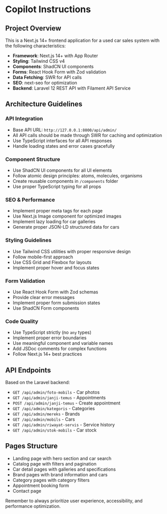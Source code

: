 # Copilot Instructions

<!-- Use this file to provide workspace-specific custom instructions to Copilot. For more details, visit https://code.visualstudio.com/docs/copilot/copilot-customization#_use-a-githubcopilotinstructionsmd-file -->

## Project Overview

This is a Next.js 14+ frontend application for a used car sales system with the following characteristics:

-   **Framework**: Next.js 14+ with App Router
-   **Styling**: Tailwind CSS v4
-   **Components**: ShadCN UI components
-   **Forms**: React Hook Form with Zod validation
-   **Data Fetching**: SWR for API calls
-   **SEO**: next-seo for optimization
-   **Backend**: Laravel 12 REST API with Filament API Service

## Architecture Guidelines

### API Integration

-   Base API URL: `http://127.0.0.1:8000/api/admin/`
-   All API calls should be made through SWR for caching and optimization
-   Use TypeScript interfaces for all API responses
-   Handle loading states and error cases gracefully

### Component Structure

-   Use ShadCN UI components for all UI elements
-   Follow atomic design principles: atoms, molecules, organisms
-   Create reusable components in `/components` folder
-   Use proper TypeScript typing for all props

### SEO & Performance

-   Implement proper meta tags for each page
-   Use Next.js Image component for optimized images
-   Implement lazy loading for car galleries
-   Generate proper JSON-LD structured data for cars

### Styling Guidelines

-   Use Tailwind CSS utilities with proper responsive design
-   Follow mobile-first approach
-   Use CSS Grid and Flexbox for layouts
-   Implement proper hover and focus states

### Form Validation

-   Use React Hook Form with Zod schemas
-   Provide clear error messages
-   Implement proper form submission states
-   Use ShadCN Form components

### Code Quality

-   Use TypeScript strictly (no `any` types)
-   Implement proper error boundaries
-   Use meaningful component and variable names
-   Add JSDoc comments for complex functions
-   Follow Next.js 14+ best practices

## API Endpoints

Based on the Laravel backend:

-   `GET /api/admin/foto-mobils` - Car photos
-   `GET /api/admin/janji-temus` - Appointments
-   `POST /api/admin/janji-temus` - Create appointment
-   `GET /api/admin/kategoris` - Categories
-   `GET /api/admin/mereks` - Brands
-   `GET /api/admin/mobils` - Cars
-   `GET /api/admin/riwayat-servis` - Service history
-   `GET /api/admin/stok-mobils` - Car stock

## Pages Structure

-   Landing page with hero section and car search
-   Catalog page with filters and pagination
-   Car detail pages with galleries and specifications
-   Brand pages with brand information and cars
-   Category pages with category filters
-   Appointment booking form
-   Contact page

Remember to always prioritize user experience, accessibility, and performance optimization.
